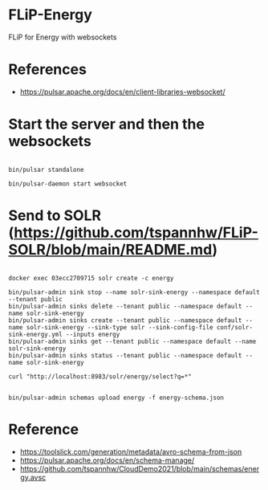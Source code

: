 # FLiP-Energy

FLiP for Energy with websockets

# References

* https://pulsar.apache.org/docs/en/client-libraries-websocket/


# Start the server and then the websockets

```

bin/pulsar standalone

bin/pulsar-daemon start websocket

```

# Send to SOLR (https://github.com/tspannhw/FLiP-SOLR/blob/main/README.md)

```

docker exec 03ecc2709715 solr create -c energy

bin/pulsar-admin sink stop --name solr-sink-energy --namespace default --tenant public
bin/pulsar-admin sinks delete --tenant public --namespace default --name solr-sink-energy
bin/pulsar-admin sinks create --tenant public --namespace default --name solr-sink-energy --sink-type solr --sink-config-file conf/solr-sink-energy.yml --inputs energy
bin/pulsar-admin sinks get --tenant public --namespace default --name solr-sink-energy
bin/pulsar-admin sinks status --tenant public --namespace default --name solr-sink-energy

curl "http://localhost:8983/solr/energy/select?q=*"


bin/pulsar-admin schemas upload energy -f energy-schema.json

```


# Reference

* https://toolslick.com/generation/metadata/avro-schema-from-json
* https://pulsar.apache.org/docs/en/schema-manage/
* https://github.com/tspannhw/CloudDemo2021/blob/main/schemas/energy.avsc

